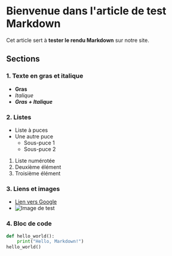 # Bienvenue dans l'article de test Markdown

Cet article sert à **tester le rendu Markdown** sur notre site.  

## Sections

### 1. Texte en gras et italique
- **Gras**
- *Italique*
- ***Gras + Italique***

### 2. Listes
- Liste à puces
- Une autre puce
  - Sous-puce 1
  - Sous-puce 2

1. Liste numérotée
2. Deuxième élément
3. Troisième élément

### 3. Liens et images
- [Lien vers Google](https://www.google.com)
- ![Image de test](https://via.placeholder.com/150)

### 4. Bloc de code
```python
def hello_world():
    print("Hello, Markdown!")
hello_world()
